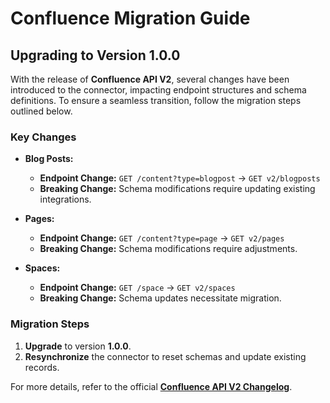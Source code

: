 # Confluence Migration Guide

## Upgrading to Version 1.0.0

With the release of **Confluence API V2**, several changes have been introduced to the connector, impacting endpoint structures and schema definitions. To ensure a seamless transition, follow the migration steps outlined below.

### Key Changes

- **Blog Posts:**  
  - **Endpoint Change:** `GET /content?type=blogpost` → `GET v2/blogposts`  
  - **Breaking Change:** Schema modifications require updating existing integrations.  

- **Pages:**  
  - **Endpoint Change:** `GET /content?type=page` → `GET v2/pages`  
  - **Breaking Change:** Schema modifications require adjustments.  

- **Spaces:**  
  - **Endpoint Change:** `GET /space` → `GET v2/spaces`  
  - **Breaking Change:** Schema updates necessitate migration.  

### Migration Steps

1. **Upgrade** to version **1.0.0**.  
2. **Resynchronize** the connector to reset schemas and update existing records.  

For more details, refer to the official **[Confluence API V2 Changelog](https://developer.atlassian.com/cloud/confluence/changelog/#CHANGE-2425)**.
